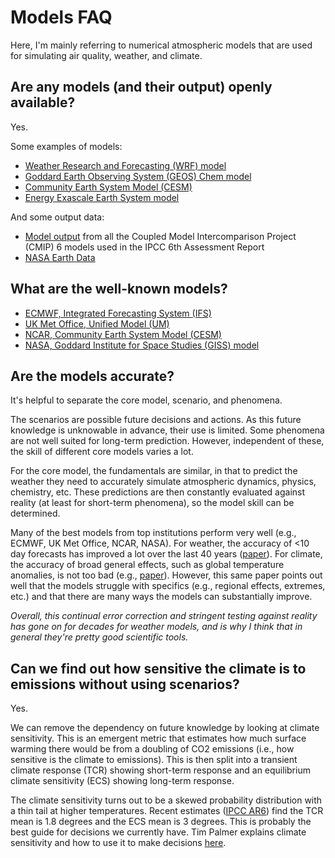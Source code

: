 # Models FAQ

Here, I'm mainly referring to numerical atmospheric models that are used for simulating air quality, weather, and climate.

## Are any models (and their output) openly available?

Yes.

Some examples of models:
- [Weather Research and Forecasting (WRF) model](https://github.com/wrf-model/WRF)  
- [Goddard Earth Observing System (GEOS) Chem model](https://github.com/geoschem/geos-chem)  
- [Community Earth System Model (CESM)](https://github.com/ESCOMP/CESM)  
- [Energy Exascale Earth System model](https://github.com/E3SM-Project/E3SM)  

And some output data:
- [Model output](https://esgf-data.dkrz.de/search/cmip6-dkrz/) from all the Coupled Model Intercomparison Project (CMIP) 6 models used in the IPCC 6th Assessment Report  
- [NASA Earth Data](https://search.earthdata.nasa.gov/search)  

## What are the well-known models?

- [ECMWF, Integrated Forecasting System (IFS)](https://www.ecmwf.int/en/research/modelling-and-prediction)  
- [UK Met Office, Unified Model (UM)](https://www.metoffice.gov.uk/research/approach/modelling-systems/unified-model/index)  
- [NCAR, Community Earth System Model (CESM)](https://www.cesm.ucar.edu/models/)  
- [NASA, Goddard Institute for Space Studies (GISS) model](https://www.giss.nasa.gov/projects/gcm/)  

## Are the models accurate?  

It's helpful to separate the core model, scenario, and phenomena.  

The scenarios are possible future decisions and actions. As this future knowledge is unknowable in advance, their use is limited. Some phenomena are not well suited for long-term prediction. However, independent of these, the skill of different core models varies a lot.  

For the core model, the fundamentals are similar, in that to predict the weather they need to accurately simulate atmospheric dynamics, physics, chemistry, etc. These predictions are then constantly evaluated against reality (at least for short-term phenomena), so the model skill can be determined.  

Many of the best models from top institutions perform very well (e.g., ECMWF, UK Met Office, NCAR, NASA). For weather, the accuracy of <10 day forecasts has improved a lot over the last 40 years ([paper](https://www.nature.com/articles/nature14956)). For climate, the accuracy of broad general effects, such as global temperature anomalies, is not too bad (e.g., [paper](https://www.pnas.org/node/900558.full)). However, this same paper points out well that the models struggle with specifics (e.g., regional effects, extremes, etc.) and that there are many ways the models can substantially improve.  

*Overall, this continual error correction and stringent testing against reality has gone on for decades for weather models, and is why I think that in general they're pretty good scientific tools.*

## Can we find out how sensitive the climate is to emissions without using scenarios?

Yes.  

We can remove the dependency on future knowledge by looking at climate sensitivity. This is an emergent metric that estimates how much surface warming there would be from a doubling of CO2 emissions (i.e., how sensitive is the climate to emissions). This is then split into a transient climate response (TCR) showing short-term response and an equilibrium climate sensitivity (ECS) showing long-term response.  

The climate sensitivity turns out to be a skewed probability distribution with a thin tail at higher temperatures. Recent estimates ([IPCC AR6](https://www.carbonbrief.org/guest-post-why-low-end-climate-sensitivity-can-now-be-ruled-out)) find the TCR mean is 1.8 degrees and the ECS mean is 3 degrees. This is probably the best guide for decisions we currently have. Tim Palmer explains climate sensitivity and how to use it to make decisions [here](https://youtu.be/qXNaNXwWvmk).  
